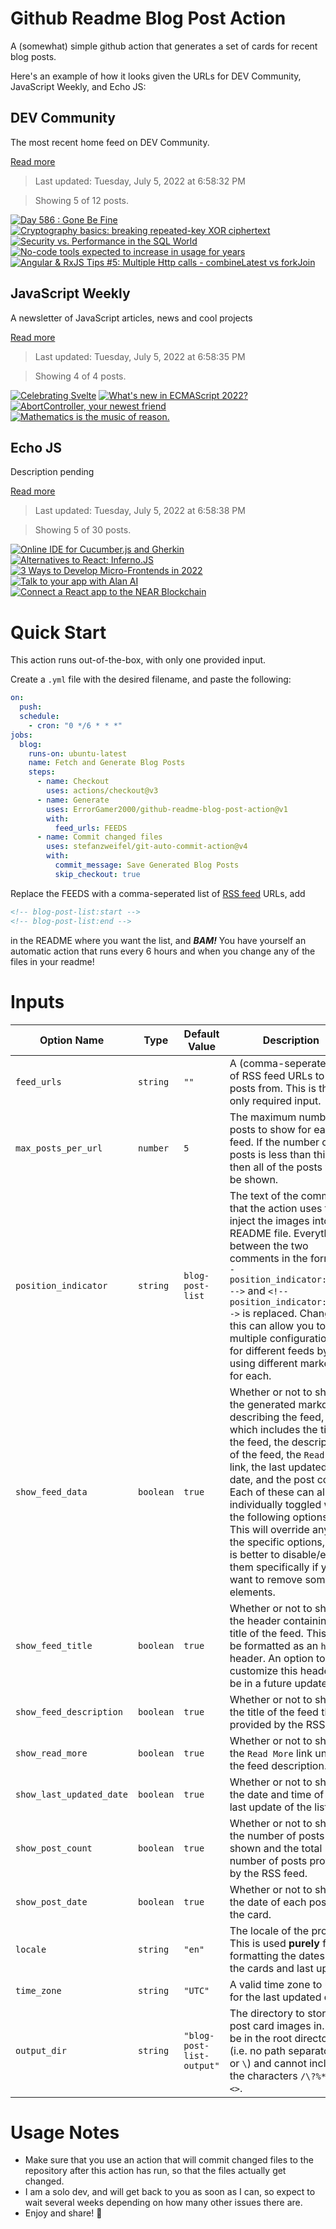 # Github Readme Blog Post Action

A (somewhat) simple github action that generates a set of cards for recent blog posts.

Here's an example of how it looks given the URLs for DEV Community, JavaScript Weekly, and Echo JS:

<!-- post-list:start -->
## DEV Community

The most recent home feed on DEV Community.

[Read more](https://dev.to)
> Last updated: Tuesday, July 5, 2022 at 6:58:32 PM

> Showing 5 of 12 posts.

[![Day 586 : Gone Be Fine](https://raw.githubusercontent.com/ErrorGamer2000/github-readme-blog-post-action/main/generated_files/DEV_Community/Day_586___Gone_Be_Fine.svg)](https://dev.to/dwane/day-586-gone-be-fine-7ec)
[![Cryptography basics: breaking repeated-key XOR ciphertext](https://raw.githubusercontent.com/ErrorGamer2000/github-readme-blog-post-action/main/generated_files/DEV_Community/Cryptography_basics__breaking_repeated-key_XOR_ciphertext.svg)](https://dev.to/wrongbyte/cryptography-basics-breaking-repeated-key-xor-ciphertext-1fm2)
[![Security vs. Performance in the SQL World](https://raw.githubusercontent.com/ErrorGamer2000/github-readme-blog-post-action/main/generated_files/DEV_Community/Security_vs._Performance_in_the_SQL_World.svg)](https://dev.to/arctype/security-vs-performance-in-the-sql-world-1p4p)
[![No-code tools expected to increase in usage for years](https://raw.githubusercontent.com/ErrorGamer2000/github-readme-blog-post-action/main/generated_files/DEV_Community/No-code_tools_expected_to_increase_in_usage_for_years.svg)](https://dev.to/richkurtzman/no-code-tools-expected-to-increase-in-usage-for-years-429b)
[![Angular & RxJS Tips #5: Multiple Http calls - combineLatest vs forkJoin](https://raw.githubusercontent.com/ErrorGamer2000/github-readme-blog-post-action/main/generated_files/DEV_Community/Angular___RxJS_Tips__5__Multiple_Http_calls_-_combineLatest_vs_forkJoin.svg)](https://dev.to/fabiobiondi/angular-rxjs-tips-5-multiple-http-calls-combinelatest-vs-forkjoin-2ni5)


## JavaScript Weekly

A newsletter of JavaScript articles, news and cool projects

[Read more](https://javascriptweekly.com/)
> Last updated: Tuesday, July 5, 2022 at 6:58:35 PM

> Showing 4 of 4 posts.

[![Celebrating Svelte](https://raw.githubusercontent.com/ErrorGamer2000/github-readme-blog-post-action/main/generated_files/JavaScript_Weekly/Celebrating_Svelte.svg)](https://javascriptweekly.com/issues/596)
[![What's new in ECMAScript 2022?](https://raw.githubusercontent.com/ErrorGamer2000/github-readme-blog-post-action/main/generated_files/JavaScript_Weekly/What's_new_in_ECMAScript_2022_.svg)](https://javascriptweekly.com/issues/595)
[![AbortController, your newest friend](https://raw.githubusercontent.com/ErrorGamer2000/github-readme-blog-post-action/main/generated_files/JavaScript_Weekly/AbortController__your_newest_friend.svg)](https://javascriptweekly.com/issues/594)
[![Mathematics is the music of reason.](https://raw.githubusercontent.com/ErrorGamer2000/github-readme-blog-post-action/main/generated_files/JavaScript_Weekly/Mathematics_is_the_music_of_reason..svg)](https://javascriptweekly.com/issues/593)


## Echo JS

Description pending

[Read more](
http://www.echojs.com
)
> Last updated: Tuesday, July 5, 2022 at 6:58:38 PM

> Showing 5 of 30 posts.

[![
Online IDE for Cucumber.js and Gherkin
](https://raw.githubusercontent.com/ErrorGamer2000/github-readme-blog-post-action/main/generated_files/_Echo_JS_/_Online_IDE_for_Cucumber.js_and_Gherkin_.svg)](
https://testjam.io
)
[![Alternatives to React: Inferno.JS](https://raw.githubusercontent.com/ErrorGamer2000/github-readme-blog-post-action/main/generated_files/_Echo_JS_/Alternatives_to_React__Inferno.JS.svg)](https://blog.openreplay.com/alternatives-to-react-inferno-js)
[![3 Ways to Develop Micro-Frontends in 2022](https://raw.githubusercontent.com/ErrorGamer2000/github-readme-blog-post-action/main/generated_files/_Echo_JS_/3_Ways_to_Develop_Micro-Frontends_in_2022.svg)](https://javascript.plainenglish.io/3-ways-to-develop-micro-frontends-in-2022-e29984158b6d)
[![Talk to your app with Alan AI](https://raw.githubusercontent.com/ErrorGamer2000/github-readme-blog-post-action/main/generated_files/_Echo_JS_/Talk_to_your_app_with_Alan_AI.svg)](https://blog.openreplay.com/talk-to-your-app-with-alan-ai)
[![Connect a React app to the NEAR Blockchain](https://raw.githubusercontent.com/ErrorGamer2000/github-readme-blog-post-action/main/generated_files/_Echo_JS_/Connect_a_React_app_to_the_NEAR_Blockchain.svg)](https://blog.openreplay.com/connect-a-react-app-to-the-near-blockchain)


<!-- post-list:end -->

# Quick Start

This action runs out-of-the-box, with only one provided input.

Create a `.yml` file with the desired filename, and paste the following:

```yml
on:
  push:
  schedule:
    - cron: "0 */6 * * *"
jobs:
  blog:
    runs-on: ubuntu-latest
    name: Fetch and Generate Blog Posts
    steps:
      - name: Checkout
        uses: actions/checkout@v3
      - name: Generate
        uses: ErrorGamer2000/github-readme-blog-post-action@v1
        with:
          feed_urls: FEEDS
      - name: Commit changed files
        uses: stefanzweifel/git-auto-commit-action@v4
        with:
          commit_message: Save Generated Blog Posts
          skip_checkout: true
```

Replace the FEEDS with a comma-seperated list of [RSS feed](https://rss.com/blog/how-do-rss-feeds-work/) URLs, add

```md
<!-- blog-post-list:start -->
<!-- blog-post-list:end -->
```

in the README where you want the list, and **_BAM!_** You have yourself an automatic action that runs every 6 hours and when you change any of the files in your readme!

# Inputs

<table>
  <thead>
    <tr>
      <th>Option Name</th>
      <th>Type</th>
      <th>Default Value</th>
      <th>Description</th>
    </tr>
  </thead>
  <tbody>
    <tr>
      <td><code>feed_urls</code></td>
      <td><code>string</code></td>
      <td><code>""</code></td>
      <td>A (comma-seperated) list of RSS feed URLs to load posts from. This is the only required input.</td>
    </tr>
    <tr>
      <td><code>max_posts_per_url</code></td>
      <td><code>number</code></td>
      <td><code>5</code></td>
      <td>The maximum number of posts to show for each feed. If the number of posts is less than this, then all of the posts will be shown.</td>
    </tr>
    <tr>
      <td><code>position_indicator</code></td>
      <td><code>string</code></td>
      <td><code>blog-post-list</code></td>
      <td>The text of the comments that the action uses to inject the images into the README file. Everything between the two comments in the form <code>&lt;!-- position_indicator:start --&gt;</code> and <code>&lt;!-- position_indicator:end --&gt;</code> is replaced. Changing this can allow you to use multiple configurations for different feeds by using different markers for each.</td>
    </tr>
    <tr>
      <td><code>show_feed_data</code></td>
      <td><code>boolean</code></td>
      <td><code>true</code></td>
      <td>Whether or not to show the generated markdown describing the feed, which includes the title of the feed, the description of the feed, the <code>Read More</code> link, the last updated date, and the post count. Each of these can also be individually toggled with the following options. This will override any of the specific options, so it is better to disable/enable them specifically if you want to remove some elements.</td>
    </tr>
    <tr>
      <td><code>show_feed_title</code></td>
      <td><code>boolean</code></td>
      <td><code>true</code></td>
      <td>Whether or not to show the header containing the title of the feed. This will be formatted as an <code>h2</code> header. An option to customize this header will be in a future update.</td>
    </tr>
    <tr>
      <td><code>show_feed_description</code></td>
      <td><code>boolean</code></td>
      <td><code>true</code></td>
      <td>Whether or not to show the title of the feed that is provided by the RSS feed.</td>
    </tr>
    <tr>
      <td><code>show_read_more</code></td>
      <td><code>boolean</code></td>
      <td><code>true</code></td>
      <td>Whether or not to show the <code>Read More</code> link under the feed description.</td>
    </tr>
    <tr>
      <td><code>show_last_updated_date</code></td>
      <td><code>boolean</code></td>
      <td><code>true</code></td>
      <td>Whether or not to show the date and time of the last update of the list.</td>
    </tr>
    <tr>
      <td><code>show_post_count</code></td>
      <td><code>boolean</code></td>
      <td><code>true</code></td>
      <td>Whether or not to show the number of posts shown and the total number of posts provided by the RSS feed.</td>
    </tr>
    <tr>
      <td><code>show_post_date</code></td>
      <td><code>boolean</code></td>
      <td><code>true</code></td>
      <td>Whether or not to show the date of each post on the card.</td>
    </tr>
    <tr>
      <td><code>locale</code></td>
      <td><code>string</code></td>
      <td><code>"en"</code></td>
      <td>The locale of the project. This is used <strong>purely</strong> for formatting the dates of the cards and last update.</td>
    </tr>
    <tr>
      <td><code>time_zone</code></td>
      <td><code>string</code></td>
      <td><code>"UTC"</code></td>
      <td>A valid time zone to use for the last updated date.</td>
    </tr>
    <tr>
      <td><code>output_dir</code></td>
      <td><code>string</code></td>
      <td><code>"blog-post-list-output"</code></td>
      <td>The directory to store the post card images in. Must be in the root directory (i.e. no path separators <code>/</code> or <code>\</code>) and cannot include the characters <code>/\?%*:|"&lt;&gt;</code>.</td>
    </tr>
<!--
    <tr>
      <td><code></code></td>
      <td><cde></cde></td>
      <td><code></code></td>
      <td></td>
    </tr>
-->
  </tbody>
</table>

# Usage Notes

- Make sure that you use an action that will commit changed files to the repository after this action has run, so that the files actually get changed.
- I am a solo dev, and will get back to you as soon as I can, so expect to wait several weeks depending on how many other issues there are.
- Enjoy and share! 🤗
